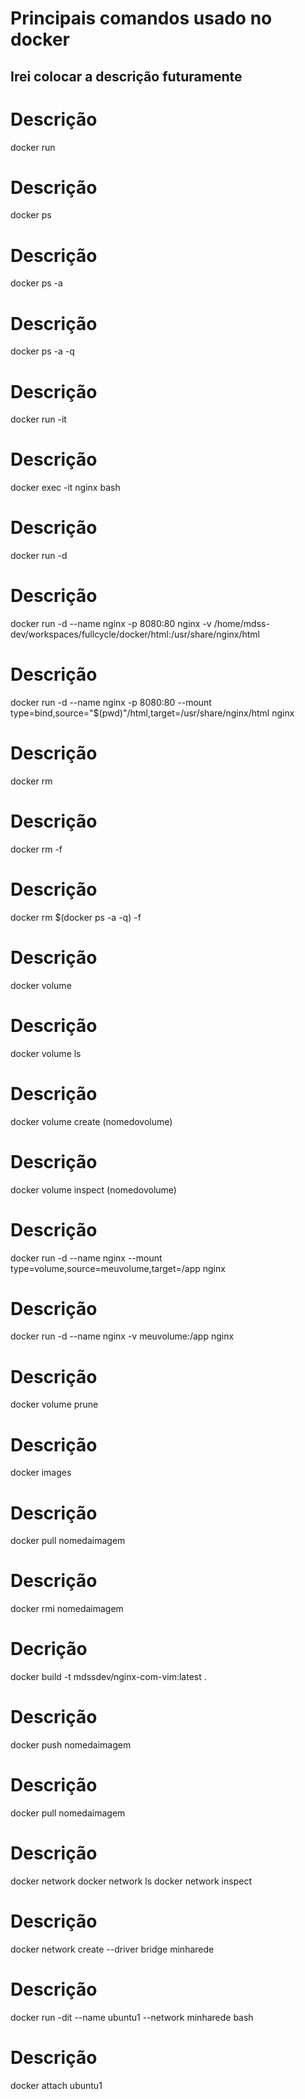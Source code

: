 # Principais comandos usado no docker

## Irei colocar a descrição futuramente

# Descrição

docker run

# Descrição

docker ps

# Descrição

docker ps -a

# Descrição

docker ps -a -q

# Descrição

docker run -it

# Descrição

docker exec -it nginx bash

# Descrição

docker run -d

# Descrição

docker run -d --name nginx -p 8080:80 nginx -v /home/mdss-dev/workspaces/fullcycle/docker/html:/usr/share/nginx/html

# Descrição

docker run -d --name nginx -p 8080:80 --mount type=bind,source="$(pwd)"/html,target=/usr/share/nginx/html nginx

# Descrição

docker rm

# Descrição

docker rm -f

# Descrição

docker rm $(docker ps -a -q) -f

# Descrição

docker volume

# Descrição

docker volume ls

# Descrição

docker volume create (nomedovolume)

# Descrição

docker volume inspect (nomedovolume)

# Descrição

docker run -d --name nginx --mount type=volume,source=meuvolume,target=/app nginx

# Descrição

docker run -d --name nginx -v meuvolume:/app nginx

# Descrição

docker volume prune

# Descrição

docker images

# Descrição

docker pull nomedaimagem

# Descrição

docker rmi nomedaimagem

# Decrição

docker build -t mdssdev/nginx-com-vim:latest .

# Descrição

docker push nomedaimagem

# Descrição

docker pull nomedaimagem

# Descrição

docker network
docker network ls
docker network inspect

# Descrição

docker network create --driver bridge minharede

# Descrição

docker run -dit --name ubuntu1 --network minharede bash

# Descrição

docker attach ubuntu1
